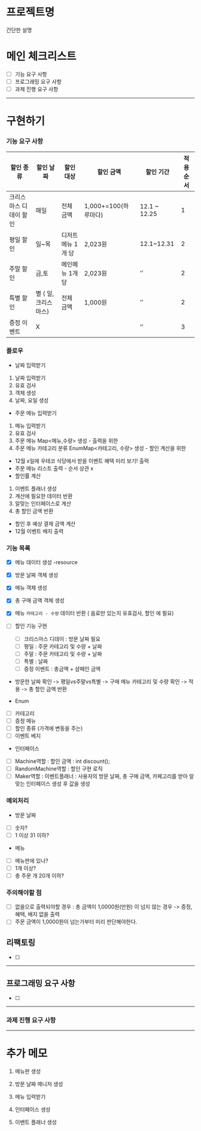 # 프로젝트명

간단한 설명

# 메인 체크리스트

- [ ]  기능 요구 사항
- [ ]  프로그래밍 요구 사항
- [ ]  과제 진행 요구 사항

---

# 구현하기

### 기능 요구 사항

| 할인 종류 | 할인 날짜 | 할인 대상 | 할인 금액 | 할인 기간 | 적용 순서 |
| --- | --- | --- | --- | --- | --- |
| 크리스마스 디데이 할인 | 매일 | 전체 금액 | 1,000+=100(하루마다) | 12.1 ~ 12.25 | 1 |
| 평일 할인 | 일~목 | 디저트메뉴 1개 당 | 2,023원 | 12.1~12.31 | 2 |
| 주말 할인 | 금,토 | 메인메뉴 1개 당 | 2,023원 | ‘’ | 2 |
| 특별 할인 | 별 ( 일, 크리스마스) | 전체 금액 | 1,000원 | ‘’ | 2 |
| 증정 이벤트 | X |  |  | ‘’ | 3 |


### 플로우

- 날짜 입력받기
1. 날짜 입력받기
2. 유효 검사
3. 객체 생성
4. 날짜, 요일 생성
- 주문 메뉴 입력받기
1. 메뉴 입력받기
2. 유효 검사
3. 주문 메뉴 Map<메뉴,수량> 생성 - 출력을 위한
4. 주문 메뉴 카테고리 분류 EnumMap<카테고리, 수량> 생성 - 할인 계산을 위한
- 12월 x일에 우테코 식당에서 받을 이벤트 혜택 미리 보기! 출력
- 주문 메뉴 리스트 출력 - 순서 상관 x
- 할인률 계산 
1. 이벤트 플래너 생성
2. 계산에 필요한 데이터 반환
3. 알맞는 인터페이스로 계산
4. 총 할인 금액 반환
- 할인 후 예상 결제 금액 계산
- 12월 이벤트 배지 출력


### 기능 목록
- [x] 메뉴 데이터 생성 -resource
- [x] 방문 날짜 객체 생성
- [x] 메뉴 객체 생성
- [x] 총 구매 금액 객체 생성
- [x] 메뉴 `카테고리 - 수량` 데이터 반환 ( 음료만 있는지 유효검사, 할인 에 필요)

- [ ] 할인 기능 구현
    - [ ] 크리스마스 디데이 : 방문 날짜 필요
    - [ ] 평일 : 주문 카테고리 및  수량 + 날짜
    - [ ] 주말 : 주문 카테고리 및 수량  + 날짜
    - [ ] 특별 : 날짜
    - [ ] 증정 이벤트 : 총금액 + 샴페인 금액
- 방문한 날짜 확인 -> 평일vs주말vs특별 -> 구매 메뉴 카테고리 및 수량 확인 -> 적용 -> 총 할인 금액 반환

- Enum
- [ ] 카테고리
- [ ] 증정 메뉴
- [ ] 할인 종류 (가격에 변동을 주는)
- [ ] 이벤트 베지
- 인터페이스
- [ ] Machine역할 : 할인 금액 : int discount();
- [ ] RandomMachine역할 : 할인 구현 로직
- [ ] Maker역할 : 이벤트플래너 : 사용자의 방문 날짜, 총 구매 금액, 카페고리를 받아 알맞는 인터페이스 생성 후 값을 생성

### 예외처리

- 방문 날짜
- [ ] 숫자?
- [ ] 1 이상 31 이하?
- 메뉴
- [ ] 메뉴판에 있나?
- [ ] 1개 이상?
- [ ] 총 주문 개 20개 이하?

### 주의해야할 점

- [ ] 없을으로 출력되야할 경우 : 총 금액이 1,0000원(만원) 이 넘지 않는 경우 -> 증정, 혜택, 배지 없을 출력
- [ ] 주문 금액이 1,0000원이 넘는가부터 미리 판단해야한다.

## 리팩토링

- [ ] 

---

## 프로그래밍 요구 사항

- [ ] 

---

### 과제 진행 요구 사항


---
# 추가 메모
1. 메뉴판 생성
2. 방문 날짜 메니저 생성
3. 메뉴 입력받기

3. 인터페이스 생성
4. 이벤트 플래너 생성